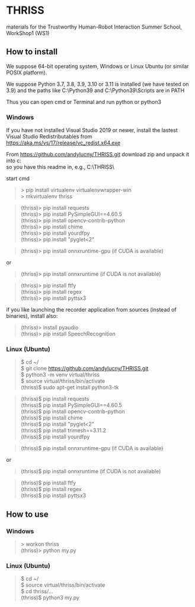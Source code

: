# THRISS
materials for the Trustworthy Human-Robot Interaction Summer School, WorkShop1 (WS1)

## How to install

We suppose 64-bit operating system, Windows or Linux Ubuntu (or similar POSIX platform).

We suppose Python 3.7, 3.8, 3.9, 3.10 or 3.11 is installed (we have tested on 3.9) and
the paths like C:\Python39 and C:\Python39\Scripts are in PATH

Thus you can open cmd or Terminal and run python or python3 

### Windows

If you have not installed Visual Studio 2019 or newer, 
install the lastest Visual Studio Redistributables from
https://aka.ms/vs/17/release/vc_redist.x64.exe

From https://github.com/andylucny/THRISS.git download zip and unpack it into c:\
so you have this readme in, e.g., C:\THRISS\

start cmd

> \> pip install virtualenv virtualenvwrapper-win <br>
> \> mkvirtualenv thriss

> (thriss)> pip install requests<br>
> (thriss)> pip install PySimpleGUI==4.60.5<br>
> (thriss)> pip install opencv-contrib-python<br>
> (thriss)> pip install chime<br>
> (thriss)> pip install yourdfpy<br>
> (thriss)> pip install "pyglet<2"

> (thriss)> pip install onnxruntime-gpu  (if CUDA is available)

or 

> (thriss)> pip install onnxruntime      (if CUDA is not available)    

> (thriss)> pip install ftfy<br>
> (thriss)> pip install regex<br>
> (thriss)> pip install pyttsx3

if you like launching the recorder application from sources (instead of binaries), install also:

> (thriss)> install pyaudio<br>
> (thriss)> pip install SpeechRecognition

### Linux (Ubuntu)

> $ cd ~/ <br>
> $ git clone https://github.com/andylucny/THRISS.git <br>
> $ python3 -m venv virtual/thriss <br>
> $ source virtual/thriss/bin/activate <br>
> (thriss)$ sudo apt-get install python3-tk 

> (thriss)$ pip install requests  <br>
> (thriss)$ pip install PySimpleGUI==4.60.5 <br>
> (thriss)$ pip install opencv-contrib-python <br>
> (thriss)$ pip install chime <br>
> (thriss)$ pip install "pyglet<2" <br>
> (thriss)$ pip install trimesh==3.11.2 <br>
> (thriss)$ pip install yourdfpy

> (thriss)$ pip install onnxruntime-gpu  (if CUDA is available) 

or
 
> (thriss)$ pip install onnxruntime      (if CUDA is not available) 

> (thriss)$ pip install ftfy<br>
> (thriss)$ pip install regex<br>
> (thriss)$ pip install pyttsx3

## How to use

### Windows

> \> workon thriss <br>
> (thriss)> python my.py

### Linux (Ubuntu)

> $ cd ~/ <br>
> $ source virtual/thriss/bin/activate <br>
> $ cd thriss/... <br>
> (thriss)$ python3 my.py 

